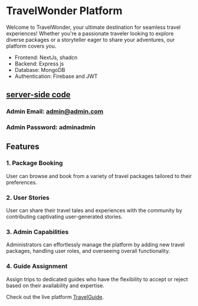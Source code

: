 # TravelWonder Platform

Welcome to TravelWonder, your ultimate destination for seamless travel experiences! Whether you're a passionate traveler looking to explore diverse packages or a storyteller eager to share your adventures, our platform covers you.

- Frontend: NextJs, shadcn
- Backend: Express js
- Database: MongoDB
- Authentication: Firebase and JWT

## [server-side code](https://github.com/habib33-3/travel-wonder-server)

### Admin Email: <admin@admin.com>

### Admin Password: adminadmin

## Features

### 1. Package Booking

User can browse and book from a variety of travel packages tailored to their preferences.

### 2. User Stories

User can share their travel tales and experiences with the community by contributing captivating user-generated stories.

### 3. Admin Capabilities

Administrators can effortlessly manage the platform by adding new travel packages, handling user roles, and overseeing overall functionality.

### 4. Guide Assignment

Assign trips to dedicated guides who have the flexibility to accept or reject based on their availability and expertise.

Check out the live platform [TravelGuide](https://travel-wonder-client.vercel.app/).
